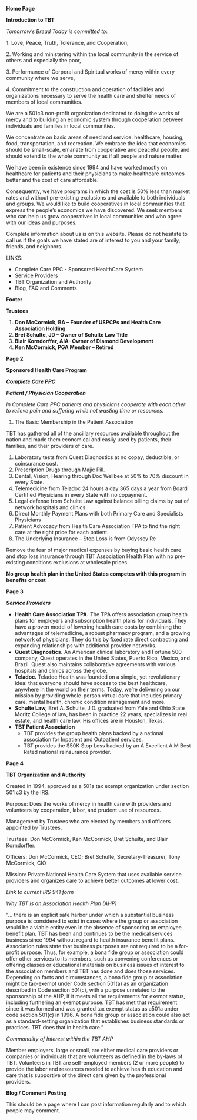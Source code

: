 **Home Page**

**Introduction to TBT**

*Tomorrow’s Bread Today is committed to*:

1\. 	Love, Peace, Truth, Tolerance, and Cooperation,

2\. 	Working and ministering within the local community in the service of others and especially the poor,

3\. 	Performance of Corporal and Spiritual works of mercy within every community where we serve,

4\. 	Commitment to the construction and operation of facilities and organizations necessary to serve the health care and shelter needs of members of local communities.

We are a 501c3 non-profit organization dedicated to doing the works of mercy and to building an economic system through cooperation between individuals and families in local communities.

We concentrate on basic areas of need and service: healthcare, housing, food, transportation, and recreation. We embrace the idea that economics should be small-scale, emanate from cooperative and peaceful people, and should extend to the whole community as if all people and nature matter.

We have been in existence since 1994 and have worked mostly on healthcare for patients and their physicians to make healthcare outcomes better and the cost of care affordable.

Consequently, we have programs in which the cost is 50% less than market rates and without pre-existing exclusions and available to both individuals and groups. We would like to build cooperatives in local communities that express the people’s economics we have discovered. We seek members who can help us grow cooperatives in local communities and who agree with our ideas and purposes.

Complete information about us is on this website. Please do not hesitate to call us if the goals we have stated are of interest to you and your family, friends, and neighbors.

LINKS:  

* Complete Care PPC \- Sponsored HealthCare System  
* Service Providers  
* TBT Organization and Authority  
* Blog, FAQ and Comments

**Footer**

**Trustees**

1. **Don McCormick, BA – Founder of USPCPs and Health Care Association Holding**  
2. **Bret Schulte, JD – Owner of Schulte Law Title**  
3. **Blair Korndorffer, AIA- Owner of Diamond Development**  
4. **Ken McCormick, PGA Member – Retired**

**Page 2**

**Sponsored Health Care Program**

[***Complete Care PPC***](https://completecareppc.com/)

***Patient / Physician Cooperation***

*In Complete Care PPC patients and physicians cooperate with each other to relieve pain and suffering while not wasting time or resources.*

1. The Basic Membership in the Patient Association

TBT has gathered all of the ancillary resources available throughout the nation and made them economical and easily used by patients, their families, and their providers of care.

1. Laboratory tests from Quest Diagnostics at no copay, deductible, or coinsurance cost.  
2. Prescription Drugs through Majic Pill.  
3. Dental, Vision, Hearing through Doc Wellbee at 50% to 70% discount in every State.  
4. Telemedicine from Teladoc 24 hours a day 365 days a year from Board Certified Physicians in every State with no copayment.  
5. Legal defense from Schulte Law against balance billing claims by out of network hospitals and clinics.  
6. Direct Monthly Payment Plans with both Primary Care and Specialists Physicians  
7. Patient Advocacy from  Health  Care Association TPA to find the right care at the right price for each patient.  
8. The Underlying Insurance – Stop Loss is from Odyssey Re

Remove the fear of major medical expenses by buying basic health care and stop loss insurance through TBT Association Health Plan with no pre-existing conditions exclusions at wholesale prices.

**No group health plan in the United States competes with this program in benefits or cost**

**Page 3**

***Service Providers***

* **Health Care Association TPA.** The TPA offers association group health plans for employers and subscription health plans for individuals. They have a proven model of lowering health care costs by combining the advantages of telemedicine, a robust pharmacy program, and a growing network of physicians. They do this by fixed rate direct contracting and expanding relationships with additional provider networks.  
* **Quest Diagnostics.** An American clinical laboratory and Fortune 500 company, Quest operates in the United States, Puerto Rico, Mexico, and Brazil. Quest also maintains collaborative agreements with various hospitals and clinics across the globe.  
* **Teladoc.** Teladoc Health was founded on a simple, yet revolutionary idea: that everyone should have access to the best healthcare, anywhere in the world on their terms. Today, we’re delivering on our mission by providing whole-person virtual care that includes primary care, mental health, chronic condition management and more.  
* **Schulte Law,** Bret A. Schulte, J.D. graduated from Yale and Ohio State Moritz College of law, has been in practice 22 years, specializes in real estate, and health care law. His offices are in Houston, Texas.  
* **TBT Patient Association**  
  * TBT provides the group health plans backed by a national association for Inpatient and Outpatient services.  
  * TBT provides the $50K Stop Loss backed by an A Excellent A.M Best Rated national reinsurance provider.

**Page 4**

**TBT Organization and Authority**

Created in 1994, approved as a 501a tax exempt organization under section 501 c3 by the IRS.

Purpose: Does the works of mercy in health care with providers and volunteers by cooperation, labor, and prudent use of resources.

Management by Trustees who are elected by members and officers appointed by Trustees.

Trustees: Don McCormick, Ken McCormick, Bret Schulte, and Blair Korndorffer.

Officers: Don McCormick, CEO; Bret Schulte, Secretary-Treasurer, Tony McCormick, CIO

Mission: Private National Health Care System that uses available service providers and organizes care to achieve better outcomes at lower cost.

*Link to current IRS 941 form*

*Why TBT is an Association Health Plan (AHP)*

“… there is an explicit safe harbor under which a substantial business purpose is considered to exist in cases where the group or association would be a viable entity even in the absence of sponsoring an employee benefit plan. TBT has been and continues to be the medical services business since 1994 without regard to health insurance benefit plans. Association rules state that business purposes are not required to be a for-profit purpose. Thus, for example, a bona fide group or association could offer other services to its members, such as convening conferences or offering classes or educational materials on business issues of interest to the association members and TBT has done and does those services. Depending on facts and circumstances, a bona fide group or association might be tax-exempt under Code section 501(a) as an organization described in Code section 501(c), with a purpose unrelated to the sponsorship of the AHP, if it meets all the requirements for exempt status, including furthering an exempt purpose. TBT has met that requirement since it was formed and was granted tax exempt status as a501a under code section 501(c) in 1996\. A bona fide group or association could also act as a standard-setting organization that establishes business standards or practices. TBT does that in health care.”

*Commonality of Interest within the TBT AHP*

Member employers, large or small, are either medical care providers or companies or individuals that are volunteers as defined in the by-laws of TBT. Volunteers in TBT are self-employed members (2 or more people) to provide the labor and resources needed to achieve health education and care that is supportive of the direct care given by the professional providers.

**Blog / Comment Posting**

This should be a page where I can post information regularly and to which people may comment. 


